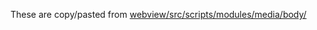 These are copy/pasted from [webview/src/scripts/modules/media/body/](https://github.com/openstax/webview/tree/a0c751c785da37abe8f1659cf1b0160e1c589947/src/scripts/modules/media/body/)